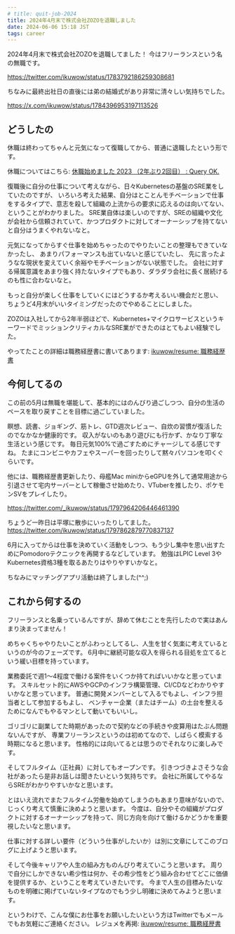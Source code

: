 ```yaml
---
# title: quit-job-2024
title: 2024年4月末で株式会社ZOZOを退職しました
date: 2024-06-06 15:18 JST
tags: career
---
```


2024年4月末で株式会社ZOZOを退職してました！
今はフリーランスという名の無職です。

https://twitter.com/ikuwow/status/1783792186259308681

ちなみに最終出社日の直後には弟の結婚式があり非常に清々しい気持ちでした。

https://x.com/ikuwow/status/1784396953197113526

## どうしたの

休職は終わってちゃんと元気になって復職してから、普通に退職したという形です。

休職についてはこちら:
[休職始めました 2023 （2年ぶり2回目） : Query OK.](https://queryok.ikuwow.com/entry/leave-of-absence-2023/)

復職後に自分の仕事について考えながら、日々Kubernetesの基盤のSRE業をしていたのですが、
いろいろ考えた結果、自分はとことんモチベーションで仕事をするタイプで、意志を殺して組織の上流からの要求に応えるのは向いてない、ということがわかりました。
SRE業自体は楽しいのですが、SREの組織や文化が会社から信頼されていて、かつプロダクトに対してオーナーシップを持てないと自分はうまくやれないなと。

元気になってからすぐ仕事を始めちゃったのでやりたいことの整理もできていなかったし、
あまりパフォーマンスも出ていないと感じていたし、
先に言ったようなな現状を変えていく余裕やモチベーションがない状態でした。
会社に対する帰属意識をあまり強く持たないタイプでもあり、ダラダラ会社に長く居続けるのも性に合わないなと。

もっと自分が楽しく仕事をしていくにはどうするか考えるいい機会だと思い、
ちょうど4月末がいいタイミングだったのでやめることにしました。

ZOZOは入社してから2年半弱ほどで、Kubernetes+マイクロサービスというキーワードでミッションクリティカルなSRE業ができたのはとてもよい経験でした。

やってたことの詳細は職務経歴書に書いてあります:
[ikuwow/resume: 職務経歴書](https://github.com/ikuwow/resume)

## 今何してるの

この前の5月は無職を堪能して、基本的にはのんびり過ごしつつ、自分の生活のペースを取り戻すことを目標に過ごしていました。

瞑想、読書、ジョギング、筋トレ、GTD週次レビュー、自炊の習慣が復活したのでなかなか健康的です。
収入がないのもあり遊びにも行かず、かなり丁寧な生活という感じです。
毎日元気100%で過ごすためにチャージしてる感じですね。
たまにコンビニやカフェやスーパーを回ったりして黙々パソコンを叩くぐらいです。

他には、職務経歴書更新したり、母艦Mac miniからeGPUを外して通常用途から引退させて宅内サーバーとして稼働させ始めたり、VTuberを推したり、ポケモンSVをプレイしたり。

https://twitter.com/_ikuwow/status/1797964206446461390

ちょうど一昨日は平塚に散歩にいったりしてました。
https://twitter.com/ikuwow/status/1797862879770837137

6月に入ってからは仕事を決めていく活動をしつつ、もう少し集中を思い出すためにPomodoroテクニックを再開するなどしています。
勉強はLPIC Level 3やKubernetes資格3種を取るあたりはやりやすいかなと。

ちなみにマッチングアプリ活動は終了しました(^^;)

## これから何するの

フリーランスと名乗っているんですが、辞めて休むことを先行したので実はあんまり決まってません！

めちゃくちゃやりたいことがふわっとしてるし、人生を甘く気楽に考えているというのが今のフェーズです。
6月中に継続可能な収入を得られる目処を立てるという緩い目標を持っています。

業務委託で週1〜4程度で働ける案件をいくつか持てればいいかなと思っています。
スキルセット的にAWSやGCPのインフラ構築管理、CI/CDなどわかりやすいかなと思っています。
普通に開発メンバーとして入るでもよし、インフラ担当者として参加するもよし、
ベンチャー企業（またはチーム）の土台を整えるためになんでもやるマンとして動いてもいいし。

ゴリゴリに副業してた時期があったので契約などの手続きや皮算用はたぶん問題ないんですが、
専業フリーランスというのは初めてなので、しばらく模索する時期になると思います。
性格的には向いてるとは思うのでそれなりに楽しみです。

そしてフルタイム（正社員）に対してもオープンです。
引きつづきよさそうな会社があったら是非お話しは聞きたいという気持ちです。
会社に所属してやるならSREがわかりやすいかなと思います。

とはいえ流れでまたフルタイム労働を始めてしまうのもあまり意味がないので、じっくり考えて慎重に決めようと思います。
今度は、自分やその組織がプロダクトに対するオーナーシップを持って、同じ方向を向けて働けるかどうかを重要視したいなと思います。

仕事に対する詳しい要件（どういう仕事がしたいか）は別に文章にしてこのブログに上げようと思います。

そして今後キャリアや人生の組み方ものんびり考えていこうと思います。
周りで自分にしかできない希少性は何か、その希少性をどう組み合わせてどこに価値を提供するか、ということを考えていきたいです。
今まで人生の目標みたいなものを明確に掲げていないタイプなのでもう少し明確に決めてみようと思います。

というわけで、こんな僕にお仕事をお願いしたいという方はTwitterでもメールでもお気軽にご連絡ください。
レジュメを再掲: [ikuwow/resume: 職務経歴書](https://github.com/ikuwow/resume)
